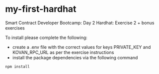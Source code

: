 # my-first-hardhat
 Smart Contract Developer Bootcamp: Day 2 Hardhat: Exercise 2 + bonus exercises

To install please complete the following:

- create a .env file with the correct values for keys PRIVATE_KEY and KOVAN_RPC_URL as per the exercise instructions
- install the package dependencies via the following command

```
npm install
```
